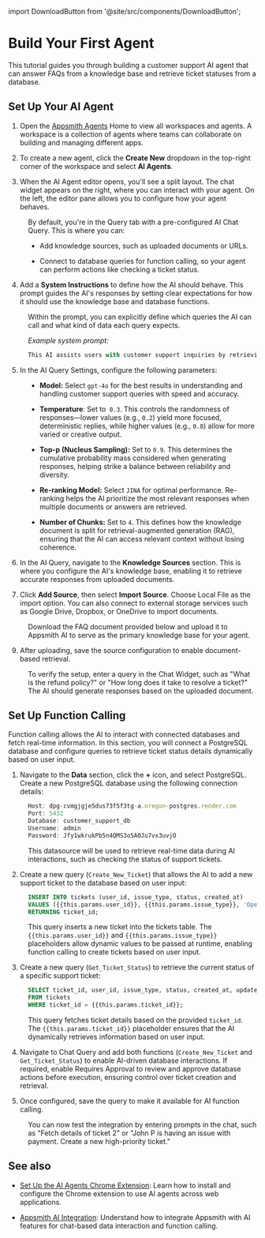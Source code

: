 

import DownloadButton from '@site/src/components/DownloadButton';

# Build Your First Agent

This tutorial guides you through building a customer support AI agent that can answer FAQs from a knowledge base and retrieve ticket statuses from a database.

## Set Up Your AI Agent

1. Open the [Appsmith Agents](https://login.test.appsmithai.com/) Home to view all workspaces and agents. A workspace is a collection of agents where teams can collaborate on building and managing different apps.

2. To create a new agent, click the **Create New** dropdown in the top-right corner of the workspace and select **AI Agents**.

3. When the AI Agent editor opens, you'll see a split layout. The chat widget appears on the right, where you can interact with your agent. On the left, the editor pane allows you to configure how your agent behaves.

<dd> 


By default, you're in the Query tab with a pre-configured AI Chat Query. This is where you can:

- Add knowledge sources, such as uploaded documents or URLs.

- Connect to database queries for function calling, so your agent can perform actions like checking a ticket status.


</dd>


4. Add a **System Instructions** to define how the AI should behave. This prompt guides the AI's responses by setting clear expectations for how it should use the knowledge base and database functions.

<dd> 

Within the prompt, you can explicitly define which queries the AI can call and what kind of data each query expects. 


*Example system prompt:*

```js
This AI assists users with customer support inquiries by retrieving information from the uploaded FAQ document and checking ticket statuses in the PostgreSQL database. Always reference the document before responding. To retrieve ticket status, call the Get_Ticket_Status function with the ticket_id provided by the user. To create a new ticket, use the Create_New_Ticket function with the user's user_id and the issue_type.
```

</dd>

5. In the AI Query Settings, configure the following parameters:

<dd>

- **Model:** Select `gpt-4o` for the best results in understanding and handling customer support queries with speed and accuracy.

- **Temperature**: Set to` 0.3`. This controls the randomness of responses—lower values (e.g., `0.2`) yield more focused, deterministic replies, while higher values (e.g., `0.8`) allow for more varied or creative output.

- **Top-p (Nucleus Sampling):** Set to `0.9`. This determines the cumulative probability mass considered when generating responses, helping strike a balance between reliability and diversity.

- **Re-ranking Model:** Select `JINA` for optimal performance. Re-ranking helps the AI prioritize the most relevant responses when multiple documents or answers are retrieved. 

- **Number of Chunks:** Set to `4`. This defines how the knowledge document is split for retrieval-augmented generation (RAG), ensuring that the AI can access relevant context without losing coherence.

</dd>



6.  In the AI Query, navigate to the **Knowledge Sources** section. This is where you configure the AI's knowledge base, enabling it to retrieve accurate responses from uploaded documents.

7. Click **Add Source**, then select **Import Source**. Choose Local File as the import option. You can also connect to external storage services such as Google Drive, Dropbox, or OneDrive to import documents. 

<dd>

Download the FAQ document provided below and upload it to Appsmith AI to serve as the primary knowledge base for your agent.

<DownloadButton
  fileName="Customer_Support_SLA_Guide.pdf"
  fileUrl="/user-files/Customer_Support_SLA_Guide.pdf"
  description="Download the agent configuration file (used for step 2 setup)"
/>


</dd>

9. After uploading, save the source configuration to enable document-based retrieval.

<dd>

To verify the setup, enter a query in the Chat Widget, such as "What is the refund policy?" or "How long does it take to resolve a ticket?" The AI should generate responses based on the uploaded document. 


</dd>

## Set Up Function Calling

Function calling allows the AI to interact with connected databases and fetch real-time information. In this section, you will connect a PostgreSQL database and configure queries to retrieve ticket status details dynamically based on user input.

1. Navigate to the **Data** section, click the **+** icon, and select PostgreSQL. Create a new PostgreSQL database using the following connection details:

<dd>

```js
Host: dpg-cvmgjgje5dus73f5f3tg-a.oregon-postgres.render.com
Port: 5432
Database: customer_support_db
Username: admin
Password: Jfy1wkrukPb5n4QMS3o5A0Ju7vx3uvjO
```

This datasource will be used to retrieve real-time data during AI interactions, such as checking the status of support tickets.

</dd>

2.  Create a new query (`Create_New_Ticket`) that allows the AI to add a new support ticket to the database based on user input:

<dd>

```sql
INSERT INTO tickets (user_id, issue_type, status, created_at) 
VALUES ({{this.params.user_id}}, {{this.params.issue_type}}, 'Open', NOW()) 
RETURNING ticket_id;
```

This query inserts a new ticket into the tickets table. The `{{this.params.user_id}}` and `{{this.params.issue_type}} `placeholders allow dynamic values to be passed at runtime, enabling function calling to create tickets based on user input.


</dd>

3. Create a new query (`Get_Ticket_Status`) to retrieve the current status of a specific support ticket:


<dd>

```sql
SELECT ticket_id, user_id, issue_type, status, created_at, updated_at 
FROM tickets 
WHERE ticket_id = {{this.params.ticket_id}};
```

This query fetches ticket details based on the provided `ticket_id`. The `{{this.params.ticket_id}}` placeholder ensures that the AI dynamically retrieves information based on user input.

</dd>

4. Navigate to Chat Query and add both functions (`Create_New_Ticket` and `Get_Ticket_Status`) to enable AI-driven database interactions. If required, enable Requires Approval to review and approve database actions before execution, ensuring control over ticket creation and retrieval.

5. Once configured, save the query to make it available for AI function calling.


<dd>

You can now test the integration by entering prompts in the chat, such as "Fetch details of ticket 2" or "John P is having an issue with payment. Create a new high-priority ticket."
</dd>


## See also

- [Set Up the AI Agents Chrome Extension](/build-agents/how-to-guides/setup-extension-google-chrome): Learn how to install and configure the Chrome extension to use AI agents across web applications.

- [Appsmith AI Integration](/connect-data/integrations/appsmith-ai): Understand how to integrate Appsmith with AI features for chat-based data interaction and function calling.